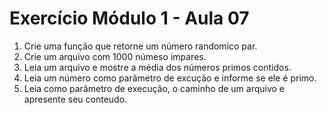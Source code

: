 # Exercício Módulo 1 - Aula 07

1. Crie uma função que retorne um número randomico par.
2. Crie um arquivo com 1000 númeso impares.
3. Leia um arquivo e mostre a média dos números primos contidos.
4. Leia um número como parâmetro de excução e informe se ele é primo.
5. Leia como parâmetro de execução, o caminho de um arquivo e apresente seu conteudo.


